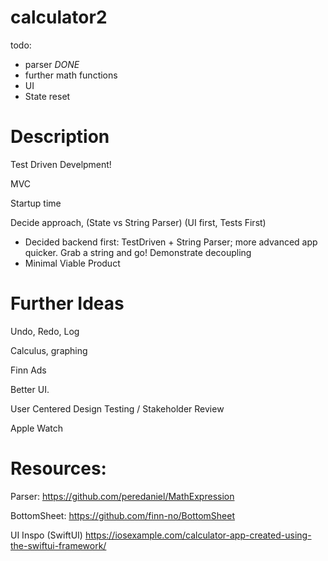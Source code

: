 # calculator2


todo:

- parser *DONE*
- further math functions
- UI
- State reset

# Description

Test Driven Develpment!

MVC

Startup time

Decide approach, (State vs String Parser) (UI first, Tests First)
 - Decided backend first: TestDriven + String Parser; more advanced app quicker. Grab a string and go! Demonstrate decoupling
- Minimal Viable Product

# Further Ideas

Undo, Redo, Log

Calculus, graphing

Finn Ads

Better UI.

User Centered Design Testing / Stakeholder Review

Apple Watch




# Resources:

Parser:
https://github.com/peredaniel/MathExpression

BottomSheet:
https://github.com/finn-no/BottomSheet

UI Inspo (SwiftUI)
https://iosexample.com/calculator-app-created-using-the-swiftui-framework/

